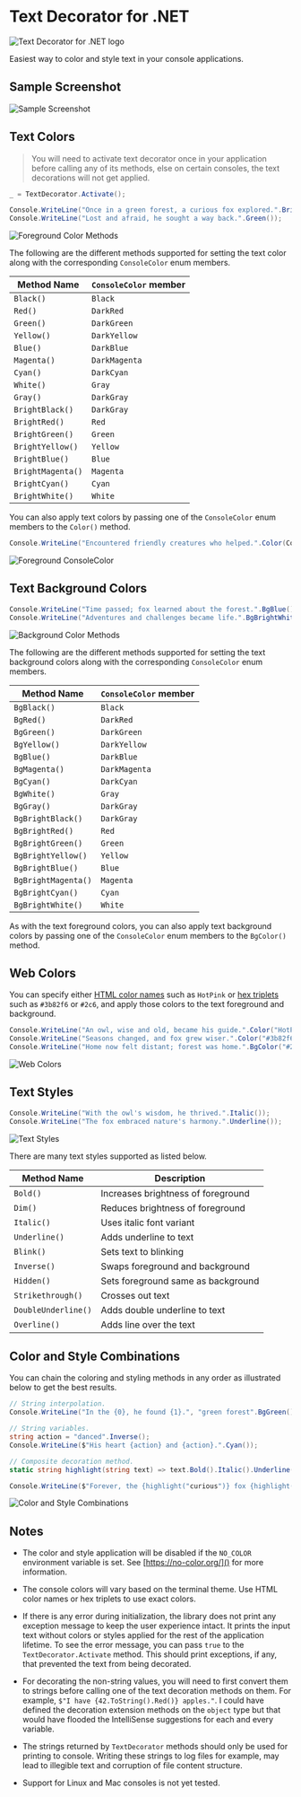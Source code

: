 # Text Decorator for .NET

![Text Decorator for .NET logo](https://raw.githubusercontent.com/JatinSanghvi/text-decorator-net/main/images/logo-light.png)

Easiest way to color and style text in your console applications.

## Sample Screenshot

![Sample Screenshot](https://raw.githubusercontent.com/JatinSanghvi/text-decorator-net/main/images/powershell7.gif)

## Text Colors

> You will need to activate text decorator once in your application before calling any of its methods, else on certain consoles, the text decorations will not get applied.

```cs
_ = TextDecorator.Activate();

Console.WriteLine("Once in a green forest, a curious fox explored.".BrightRed());
Console.WriteLine("Lost and afraid, he sought a way back.".Green());
```

![Foreground Color Methods](https://raw.githubusercontent.com/JatinSanghvi/text-decorator-net/main/images/1-fg-methods-light.png)

The following are the different methods supported for setting the text color along with the corresponding `ConsoleColor` enum members.

| Method Name       | `ConsoleColor` member |
| ----------------- | --------------------- |
| `Black()`         | `Black`               |
| `Red()`           | `DarkRed`             |
| `Green()`         | `DarkGreen`           |
| `Yellow()`        | `DarkYellow`          |
| `Blue()`          | `DarkBlue`            |
| `Magenta()`       | `DarkMagenta`         |
| `Cyan()`          | `DarkCyan`            |
| `White()`         | `Gray`                |
| `Gray()`          | `DarkGray`            |
| `BrightBlack()`   | `DarkGray`            |
| `BrightRed()`     | `Red`                 |
| `BrightGreen()`   | `Green`               |
| `BrightYellow()`  | `Yellow`              |
| `BrightBlue()`    | `Blue`                |
| `BrightMagenta()` | `Magenta`             |
| `BrightCyan()`    | `Cyan`                |
| `BrightWhite()`   | `White`               |

You can also apply text colors by passing one of the `ConsoleColor` enum members to the `Color()` method.

```cs
Console.WriteLine("Encountered friendly creatures who helped.".Color(ConsoleColor.DarkGray));
```

![Foreground ConsoleColor](https://raw.githubusercontent.com/JatinSanghvi/text-decorator-net/main/images/2-fg-consolecolor-light.png)

## Text Background Colors

```cs
Console.WriteLine("Time passed; fox learned about the forest.".BgBlue());
Console.WriteLine("Adventures and challenges became life.".BgBrightWhite().Black());
```

![Background Color Methods](https://raw.githubusercontent.com/JatinSanghvi/text-decorator-net/main/images/3-bg-methods-light.png)

The following are the different methods supported for setting the text background colors along with the corresponding `ConsoleColor` enum members.

| Method Name         | `ConsoleColor` member |
| ------------------- | --------------------- |
| `BgBlack()`         | `Black`               |
| `BgRed()`           | `DarkRed`             |
| `BgGreen()`         | `DarkGreen`           |
| `BgYellow()`        | `DarkYellow`          |
| `BgBlue()`          | `DarkBlue`            |
| `BgMagenta()`       | `DarkMagenta`         |
| `BgCyan()`          | `DarkCyan`            |
| `BgWhite()`         | `Gray`                |
| `BgGray()`          | `DarkGray`            |
| `BgBrightBlack()`   | `DarkGray`            |
| `BgBrightRed()`     | `Red`                 |
| `BgBrightGreen()`   | `Green`               |
| `BgBrightYellow()`  | `Yellow`              |
| `BgBrightBlue()`    | `Blue`                |
| `BgBrightMagenta()` | `Magenta`             |
| `BgBrightCyan()`    | `Cyan`                |
| `BgBrightWhite()`   | `White`               |

As with the text foreground colors, you can also apply text background colors by passing one of the `ConsoleColor` enum members to the `BgColor()` method.

## Web Colors

You can specify either [HTML color names](https://en.wikipedia.org/wiki/Web_colors#HTML_color_names) such as `HotPink` or [hex triplets](https://en.wikipedia.org/wiki/Web_colors#Hex_triplet) such as `#3b82f6` or `#2c6`, and apply those colors to the text foreground and background.

```cs
Console.WriteLine("An owl, wise and old, became his guide.".Color("HotPink"));
Console.WriteLine("Seasons changed, and fox grew wiser.".Color("#3b82f6"));
Console.WriteLine("Home now felt distant; forest was home.".BgColor("#2c6").Color("#031"));
```

![Web Colors](https://raw.githubusercontent.com/JatinSanghvi/text-decorator-net/main/images/4-web-colors-light.png)

## Text Styles

```cs
Console.WriteLine("With the owl's wisdom, he thrived.".Italic());
Console.WriteLine("The fox embraced nature's harmony.".Underline());
```

![Text Styles](https://raw.githubusercontent.com/JatinSanghvi/text-decorator-net/main/images/5-styles-light.png)

There are many text styles supported as listed below.

| Method Name         | Description                        |
| ------------------- | ---------------------------------- |
| `Bold()`            | Increases brightness of foreground |
| `Dim()`             | Reduces brightness of foreground   |
| `Italic()`          | Uses italic font variant           |
| `Underline()`       | Adds underline to text             |
| `Blink()`           | Sets text to blinking              |
| `Inverse()`         | Swaps foreground and background    |
| `Hidden()`          | Sets foreground same as background |
| `Strikethrough()`   | Crosses out text                   |
| `DoubleUnderline()` | Adds double underline to text      |
| `Overline()`        | Adds line over the text            |

## Color and Style Combinations

You can chain the coloring and styling methods in any order as illustrated below to get the best results.

```cs
// String interpolation.
Console.WriteLine("In the {0}, he found {1}.", "green forest".BgGreen(), "belonging".BgBlue());

// String variables.
string action = "danced".Inverse();
Console.WriteLine($"His heart {action} and {action}.".Cyan());

// Composite decoration method.
static string highlight(string text) => text.Bold().Italic().Underline().Blink();

Console.WriteLine($"Forever, the {highlight("curious")} fox {highlight("thrived")}.".Yellow());
```

![Color and Style Combinations](https://raw.githubusercontent.com/JatinSanghvi/text-decorator-net/main/images/6-combinations-light.gif)

## Notes

- The color and style application will be disabled if the `NO_COLOR` environment variable is set. See [https://no-color.org/]() for more information.

- The console colors will vary based on the terminal theme. Use HTML color names or hex triplets to use exact colors.

- If there is any error during initialization, the library does not print any exception message to keep the user experience intact. It prints the input text without colors or styles applied for the rest of the application lifetime. To see the error message, you can pass `true` to the `TextDecorator.Activate` method. This should print exceptions, if any, that prevented the text from being decorated.

- For decorating the non-string values, you will need to first convert them to strings before calling one of the text decoration methods on them. For example, `$"I have {42.ToString().Red()} apples."`. I could have defined the decoration extension methods on the `object` type but that would have flooded the IntelliSense suggestions for each and every variable.

- The strings returned by `TextDecorator` methods should only be used for printing to console. Writing these strings to log files for example, may lead to illegible text and corruption of file content structure.

- Support for Linux and Mac consoles is not yet tested.
